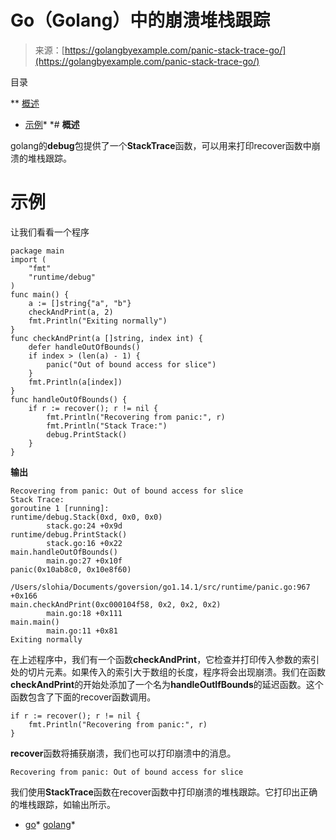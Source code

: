 <!--yml

类别：未分类

日期：2024-10-13 06:26:27

-->

# Go（Golang）中的崩溃堆栈跟踪

> 来源：[https://golangbyexample.com/panic-stack-trace-go/](https://golangbyexample.com/panic-stack-trace-go/)

目录

**   [概述](#Overview "Overview")

+   [示例](#Example "Example")*  *# **概述**

golang的**debug**包提供了一个**StackTrace**函数，可以用来打印recover函数中崩溃的堆栈跟踪。

# **示例**

让我们看看一个程序

```
package main
import (
    "fmt"
    "runtime/debug"
)
func main() {
    a := []string{"a", "b"}
    checkAndPrint(a, 2)
    fmt.Println("Exiting normally")
}
func checkAndPrint(a []string, index int) {
    defer handleOutOfBounds()
    if index > (len(a) - 1) {
        panic("Out of bound access for slice")
    }
    fmt.Println(a[index])
}
func handleOutOfBounds() {
    if r := recover(); r != nil {
        fmt.Println("Recovering from panic:", r)
        fmt.Println("Stack Trace:")
        debug.PrintStack()
    }
}
```

**输出**

```
Recovering from panic: Out of bound access for slice
Stack Trace:
goroutine 1 [running]:
runtime/debug.Stack(0xd, 0x0, 0x0)
        stack.go:24 +0x9d
runtime/debug.PrintStack()
        stack.go:16 +0x22
main.handleOutOfBounds()
        main.go:27 +0x10f
panic(0x10ab8c0, 0x10e8f60)
        /Users/slohia/Documents/goversion/go1.14.1/src/runtime/panic.go:967 +0x166
main.checkAndPrint(0xc000104f58, 0x2, 0x2, 0x2)
        main.go:18 +0x111
main.main()
        main.go:11 +0x81
Exiting normally
```

在上述程序中，我们有一个函数**checkAndPrint**，它检查并打印传入参数的索引处的切片元素。如果传入的索引大于数组的长度，程序将会出现崩溃。我们在函数**checkAndPrint**的开始处添加了一个名为**handleOutIfBounds**的延迟函数。这个函数包含了下面的recover函数调用。

```
if r := recover(); r != nil {
    fmt.Println("Recovering from panic:", r)
}
```

**recover**函数将捕获崩溃，我们也可以打印崩溃中的消息。

```
Recovering from panic: Out of bound access for slice
```

我们使用**StackTrace**函数在recover函数中打印崩溃的堆栈跟踪。它打印出正确的堆栈跟踪，如输出所示。

+   [go](https://golangbyexample.com/tag/go/)*   [golang](https://golangbyexample.com/tag/golang/)*
